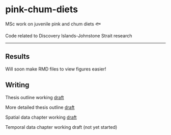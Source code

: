 # pink-chum-diets

MSc work on juvenile pink and chum diets :fish:

Code related to Discovery Islands-Johnstone Strait research

___

## Results

Will soon make RMD files to view figures easier!

## Writing

Thesis outline working [draft](https://docs.google.com/document/d/1VHpTD-HMOT4UoWGVyzIf6o4CD7lsLE3uaXuN_DRD_hI/edit)

More detailed thesis outline [draft](https://docs.google.com/document/d/1v2vdlJVCL0c5Dhmh5ZniNIjQ8PKezSbaYf42KZPHz_4/edit?usp=sharing)

Spatial data chapter working [draft](https://docs.google.com/document/d/153BbxgiTHTMIfpTM3TfRMW0rqrKmSE-4YlnauQkYQVs/edit?usp=sharing)

Temporal data chapter working draft (not yet started)
